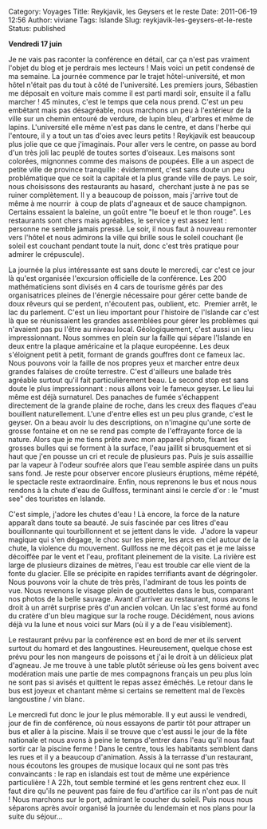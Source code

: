 Category: Voyages
Title: Reykjavik, les Geysers et le reste
Date: 2011-06-19 12:56
Author: viviane
Tags: Islande
Slug: reykjavik-les-geysers-et-le-reste
Status: published

<strong>Vendredi 17 juin</strong>

Je ne vais pas raconter la conférence en détail, car ça n'est pas vraiment l'objet du blog et je perdrais mes lecteurs ! Mais voici un petit condensé de ma semaine. La journée commence par le trajet hôtel-université, et mon hôtel n'était pas du tout à côté de l'université. Les premiers jours, Sébastien me déposait en voiture mais comme il est parti mardi soir, ensuite il a fallu marcher ! 45 minutes, c'est le temps que cela nous prend. C'est un peu embêtant mais pas désagréable, nous marchons un peu à l'extérieur de la ville sur un chemin entouré de verdure, de lupin bleu, d'arbres et même de lapins. L'université elle même n'est pas dans le centre, et dans l'herbe qui l'entoure, il y a tout un tas d'oies avec leurs petits ! Reykjavik est beaucoup plus jolie que ce que j'imaginais. Pour aller vers le centre, on passe au bord d'un très joli lac peuplé de toutes sortes d'oiseaux. Les maisons sont colorées, mignonnes comme des maisons de poupées. Elle a un aspect de petite ville de province tranquille : évidemment, c'est sans doute un peu problématique que ce soit la capitale et la plus grande ville de pays. Le soir, nous choisissons des restaurants au hasard,  cherchant juste à ne pas se ruiner complètement. Il y a beaucoup de poisson, mais j'arrive tout de même à me nourrir  à coup de plats d'agneaux et de sauce champignon. Certains essaient la baleine, un goût entre "le boeuf et le thon rouge". Les restaurants sont chers mais agréables, le service y est assez lent : personne ne semble jamais pressé. Le soir, il nous faut à nouveau remonter vers l'hôtel et nous admirons la ville qui brille sous le soleil couchant (le soleil est couchant pendant toute la nuit, donc c'est très pratique pour admirer le crépuscule).

La journée la plus intéressante est sans doute le mercredi, car c'est ce jour là qu'est organisée l'excursion officielle de la conférence. Les 200 mathématiciens sont divisés en 4 cars de tourisme gérés par des organisatrices pleines de l'énergie nécessaire pour gérer cette bande de doux rêveurs qui se perdent, n'écoutent pas, oublient, etc.  Premier arrêt, le lac du parlement. C'est un lieu important pour l'histoire de l'Islande car c'est là que se réunissaient les grandes assemblées pour gérer les problèmes qui n'avaient pas pu l'être au niveau local. Géologiquement, c'est aussi un lieu impressionnant. Nous sommes en plein sur la faille qui sépare l'Islande en deux entre la plaque américaine et la plaque européenne. Les deux s'éloignent petit à petit, formant de grands gouffres dont ce fameux lac. Nous pouvons voir la faille de nos propres yeux et marcher entre deux grandes falaises de croûte terrestre. C'est d'ailleurs une balade très agréable surtout qu'il fait particulièrement beau. Le second stop est sans doute le plus impressionnant : nous allons voir le fameux geyser. Le lieu lui même est déjà surnaturel. Des panaches de fumée s'échappent directement de la grande plaine de roche, dans les creux des flaques d'eau bouillent naturellement. L'une d'entre elles est un peu plus grande, c'est le geyser. On a beau avoir lu des descriptions, on n'imagine qu'une sorte de grosse fontaine et on ne se rend pas compte de l'effrayante force de la nature. Alors que je me tiens prête avec mon appareil photo, fixant les grosses bulles qui se forment à la surface, l'eau jaillit si brusquement et si haut que j'en pousse un cri et recule de plusieurs pas. Puis je suis assaillie par la vapeur à l'odeur soufrée alors que l'eau semble aspirée dans un puits sans fond. Je reste pour observer encore plusieurs éruptions, même répété, le spectacle reste extraordinaire. Enfin, nous reprenons le bus et nous nous rendons à la chute d'eau de Gullfoss, terminant ainsi le cercle d'or : le "must see" des touristes en Islande.

C'est simple, j'adore les chutes d'eau ! Là encore, la force de la nature apparaît dans toute sa beauté. Je suis fascinée par ces litres d'eau bouillonnante qui tourbillonnent et se jettent dans le vide.  J'adore la vapeur magique qui s'en dégage, le choc sur les pierre, les arcs en ciel autour de la chute, la violence du mouvement. Gullfoss ne me déçoit pas et je me laisse décoiffée par le vent et l'eau, profitant pleinement de la visite. La rivière est large de plusieurs dizaines de mètres, l'eau est trouble car elle vient de la fonte du glacier. Elle se précipite en rapides terrifiants avant de dégringoler. Nous pouvons voir la chute de très près, l'admirant de tous les points de vue. Nous revenons le visage plein de gouttelettes dans le bus, comparant nos photos de la belle sauvage. Avant d'arriver au restaurant, nous avons le droit à un arrêt surprise près d'un ancien volcan. Un lac s'est formé au fond du cratère d'un bleu magique sur la roche rouge. Décidément, nous avions déjà vu la lune et nous voici sur Mars (où il y a de l'eau visiblement).

Le restaurant prévu par la conférence est en bord de mer et ils servent surtout du homard et des langoustines. Heureusement, quelque chose est prévu pour les non mangeurs de poissons et j'ai le droit à un délicieux plat d'agneau. Je me trouve à une table plutôt sérieuse où les gens boivent avec modération mais une partie de mes compagnons français un peu plus loin ne sont pas si avisés et quittent le repas assez éméchés. Le retour dans le bus est joyeux et chantant même si certains se remettent mal de l’excès langoustine / vin blanc.

Le mercredi fut donc le jour le plus mémorable. Il y eut aussi le vendredi, jour de fin de conférence, où nous essayons de partir tôt pour attraper un bus et aller à la piscine. Mais il se trouve que c'est aussi le jour de la fête nationale et nous avons à peine le temps d'entrer dans l'eau qu'il nous faut sortir car la piscine ferme ! Dans le centre, tous les habitants semblent dans les rues et il y a beaucoup d'animation. Assis à la terrasse d'un restaurant, nous écoutons les groupes de musique locaux qui ne sont pas très convaincants : le rap en islandais est tout de même une expérience particulière ! A 22h, tout semble terminé et les gens rentrent chez eux. Il faut dire qu'ils ne peuvent pas faire de feu d'artifice car ils n'ont pas de nuit ! Nous marchons sur le port, admirant le coucher du soleil. Puis nous nous séparons après avoir organisé la journée du lendemain et nos plans pour la suite du séjour...